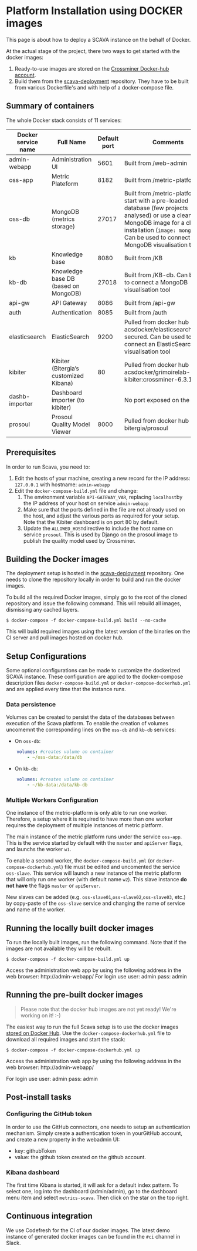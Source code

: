
# Platform Installation using DOCKER images

This page is about how to deploy a SCAVA instance on the behalf of Docker.

At the actual stage of the project, there two ways to get started with the docker images:
1. Ready-to-use images are stored on the [Crossminer Docker-hub account](https://hub.docker.com/u/crossminer/).
1. Build them from the [scava-deployment](https://github.com/eclipse-researchlabs/scava-deployment/) repository. They have to be built from various Dockerfile's and with help of a docker-compose file.

## Summary of containers

The whole Docker stack consists of 11 services:

|Docker service name|Full Name|Default port| Comments |
|---|---|---|---|
|admin-webapp|Administration UI| 5601 | Built from /web-admin |
|oss-app|Metric Plateform| 8182 | Built from /metric-platform |
|oss-db|MongoDB (metrics storage)| 27017 | Built from /metric-platform to start with a pre-loaded database (few projects analysed) or use a clean MongoDB image for a clean installation (`image: mongo:3.4`). Can be used to connect a MongoDB visualisation tool |
|kb|Knowledge base| 8080 | Built from /KB |
|kb-db|Knowledge base DB (based on MongoDB)| 27018 | Built from /KB-db. Can be used to connect a MongoDB visualisation tool |
|api-gw|API Gateway| 8086 | Built from /api-gw |
|auth|Authentication| 8085 | Built from /auth |
|elasticsearch|ElasticSearch| 9200 | Pulled from docker hub acsdocker/elasticsearch:6.3.1-secured. Can be used to connect an ElasticSearch visualisation tool |
|kibiter|Kibiter (Bitergia’s customized Kibana)| 80 | Pulled from docker hub acsdocker/grimoirelab-kibiter:crossminer-6.3.1 |
|dashb-importer|Dashboard importer (to kibiter)| | No port exposed on the host |
|prosoul|Prosoul Quality Model Viewer| 8000 | Pulled from docker hub bitergia/prosoul |

## Prerequisites

In order to run Scava, you need to:

1. Edit the hosts of your machine, creating a new record for the IP address: `127.0.0.1` with hostname: `admin-webapp`
1. Edit the `docker-compose-build.yml` file and change:
    1. The environment variable `API-GATEWAY_VAR`, replacing `localhost`by the IP address of your host on service `admin-webapp`
    1. Make sure that the ports defined in the file are not already used on the host, and adjust the various ports as required for your setup. Note that the Kibiter dashboard is on port 80 by default.
    1. Update the `ALLOWED_HOST`directive to include the host name on service `prosoul`. This is used by Django on the prosoul image to publish the quality model used by Crossminer.
    
## Building the Docker images

The deployment setup is hosted in the [scava-deployment](https://github.com/eclipse-researchlabs/scava-deployment/) repository. One needs to clone the repository locally in order to build and run the docker images.

To build all the required Docker images, simply go to the root of the cloned repository and issue the following command. This will rebuild all images, dismissing any cached layers.

```
$ docker-compose -f docker-compose-build.yml build --no-cache
```
This will build required images using the latest version of the binaries on the CI server and pull images hosted on docker hub.
    
## Setup Configurations
Some optional configurations can be made to customize the dockerized SCAVA instance. These configuration are applied to the docker-compose description files `docker-compose-build.yml` or `docker-compose-dockerhub.yml` and are applied every time that the instance runs.

### Data persistence
Volumes can be created to persist the data of the databases between execution of the Scava platform. To enable the creation of volumes uncomemnt the corresponding lines on the `oss-db` and `kb-db` services:

* On `oss-db`:
```yaml
    volumes: #creates volume on container
        - ~/oss-data:/data/db
```

* On `kb-db`:
```yaml
    volumes: #creates volume on container
        - ~/kb-data:/data/kb-db
```
### Multiple Workers Configuration
One instance of the metric-platform is only able to run one worker. Therefore, a setup where it is required to have more than one worker requires the deployment of multiple instances of metric platform.

The main instance of the metric platform runs under the service `oss-app`. This is the service started by default with the `master` and `apiServer` flags, and launchs the worker `w1`.

To enable a second worker, the `docker-compose-build.yml` (or `docker-compose-dockerhub.yml`) file must be edited and uncomented the service `oss-slave`. This service will launch a new instance of the metric platform that will only run one worker (with default name `w2`). This slave instance **do not have** the flags `master` or `apiServer`.

New slaves can be added (e.g. `oss-slave01`,`oss-slave02`,`oss-slave03`, etc.) by copy-paste of the `oss-slave` service and changing the name of service and name of the worker.
    
## Running the locally built docker images

To run the locally built images, run the following command. Note that if the images are not available they will be rebuilt.

```
$ docker-compose -f docker-compose-build.yml up
```

Access the administration web app by using the following address in the web browser: http://admin-webapp/
For login use user: admin  pass: admin

## Running the pre-built docker images

> Please note that the docker hub images are not yet ready! We're working on it! :-)

The easiest way to run the full Scava setup is to use the docker images [stored on Docker Hub](https://hub.docker.com/r/crossminer/). Use the `docker-compose-dockerhub.yml` file to download all required images and start the stack:

```
$ docker-compose -f docker-compose-dockerhub.yml up
```
Access the administration web app by using the following address in the web browser: http://admin-webapp/

For login use user: admin  pass: admin

## Post-install tasks

### Configuring the GitHub token

In order to use the GitHub connectors, one needs to setup an authentication mechanism. Simply create a authentication token in yourGitHub account, and create a new property in the webadmin UI:

* key: githubToken
* value: the github token created on the github account.

### Kibana dashboard

The first time Kibana is started, it will ask for a default index pattern. To select one, log into the dashboard (admin/admin), go to the dashboard menu item and select `metrics-scava`. Then click on the star on the top right. 

## Continuous integration

We use Codefresh for the CI of our docker images. The latest demo instance of generated docker images can be found in the `#ci` channel in Slack.
